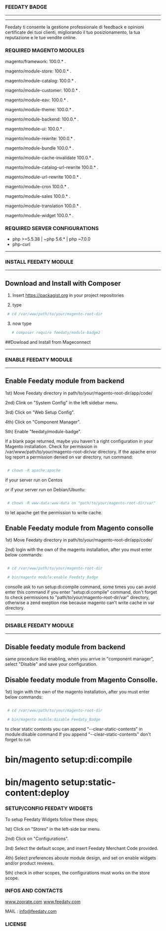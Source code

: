 ### FEEDATY BADGE
---------------------------------------------------------------------------------------------------------------------
---------------------------------------------------------------------------------------------------------------------
Feedaty ti consente la gestione professionale
di feedback e opinioni certificate dei tuoi clienti,
migliorando il tuo posizionamento,
la tua reputazione e le tue vendite online.

### REQUIRED MAGENTO MODULES

magento/framework: 					100.0.* .

magento/module-store: 				100.0.* .

magento/module-catalog: 			100.0.* .

magento/module-customer: 			100.0.* .

magento/module-eav: 				100.0.* .

magento/module-theme: 				100.0.* .

magento/module-backend: 			100.0.* .

magento/module-ui: 					100.0.* .

magento/module-rewrite: 			100.0.* .

magento/module-bundle				100.0.* .

magento/module-cache-invalidate		100.0.* .

magento/module-catalog-url-rewrite	100.0.* .

magento/module-url-rewrite 			100.0.* .

magento/module-cron					100.0.* .

magento/module-sales				100.0.* .

magento/module-translation			100.0.* .

magento/module-widget				100.0.* .

### REQUIRED SERVER CONFIGURATIONS

- php >=5.5.38 | ~php 5.6.* | php ~7.0.0
- php-curl 

---------------------------------------------------------------------------------------------------------------------
### INSTALL FEEDATY MODULE
---------------------------------------------------------------------------------------------------------------------

## Download and Install with Composer

1) Insert https://packagist.org in your project repositories

2) type 
```bash
 # cd /var/www/path/to/your/magento-root-dir
```

3) now type
 ```bash
	# composer require feedaty/module-badge2
```
##Dowload and Install from Mageconnect



---------------------------------------------------------------------------------------------------------------------
### ENABLE FEEDATY MODULE
---------------------------------------------------------------------------------------------------------------------

## Enable Feedaty module from backend

1st) Move Feedaty directory in path/to/your/magento-root-dir/app/code/

2nd) Clink on "System Config" in the left sidebar menu.

3rd) Click on "Web Setup Config".

4th) Click on "Component Manager".

5th) Enable "feedaty/module-badge".

If a blank page returned, maybe you haven't a right configuration in your
Magento installation.
Check for permission in /var/www/path/to/your/magento-root-dir/var directory.
If the apache error log report a permission denied on var 
directory, run command:
```bash

 # chown -R apache:apache 

```
if your server run on Centos

or if your server run on Debian/Ubuntu:

```bash

 # chown -R www-data:www-data on "path/to/your/magento-root-dir/var"

```

 to let apache get the permission to write cache.

## Enable Feedaty module from Magento consolle

1st) Move Feedaty directory in path/to/your/magento-root-dir/app/code/

2nd) login with the own of the magento installation, after you must enter below commands:

```bash

 # cd /var/www/path/to/your/magento-root-dir

 # bin/magento module:enable Feedaty_Badge

```
 consolle ask to run setup:di:compile command, some times you can avoid enter this command
 if you enter "setup:di:compile" command, don't forget to check permissions to 
 "path/to/your/magento-root-dir/var" directory, otherwise a zend exeption rise
 because magento can't write cache in var directory.

-----------------------------------------------------------------------------------------------------------------------
### DISABLE FEEDATY MODULE
-----------------------------------------------------------------------------------------------------------------------
## Disable feedaty module from backend

same procedure like enabling, when you arrive in "component manager", select "Disable" and save your configuration.

## Disable feedaty module from Magento Consolle.

1st) login with the own of the magento installation, after you must enter below commands:
```bash

 # cd /var/www/path/to/your/magento-root-dir

 # bin/magento module:disable Feedaty_Badge

```
to clear static contents you can append "--clear-static-contents" in module:disable command
If you append "--clear-static-contents" don't forget to run

 # bin/magento setup:di:compile
 # bin/magento setup:static-content:deploy

### SETUP/CONFIG FEEDATY WIDGETS

To setup Feedaty Widgets follow these steps;

1st) Click on "Stores" in the left-side bar menu.

2nd) Click on "Configurations".

3rd) Select the default scope, and insert Feedaty Merchant Code provided.

4th) Select preferences aboute module design, and set on enable widgets and/or product reviews.

5th) check in other scopes, the configurations must works on the store scope.

### INFOS AND CONTACTS

www.zoorate.com
www.feedaty.com

MAIL : info@feedaty.com

### LICENSE


